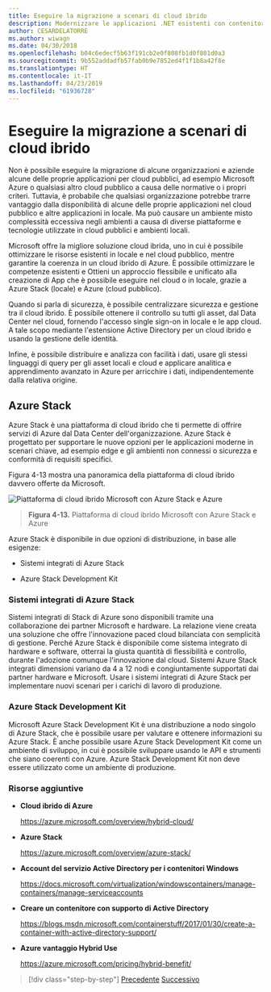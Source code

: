 ```yaml
---
title: Eseguire la migrazione a scenari di cloud ibrido
description: Modernizzare le applicazioni .NET esistenti con contenitori Windows e il Cloud di Azure | Eseguire la migrazione a scenari di cloud ibrido
author: CESARDELATORRE
ms.author: wiwagn
ms.date: 04/30/2018
ms.openlocfilehash: b04c6edecf5b63f191cb2e0f808fb1d0f801d0a3
ms.sourcegitcommit: 9b552addadfb57fab0b9e7852ed4f1f1b8a42f8e
ms.translationtype: HT
ms.contentlocale: it-IT
ms.lasthandoff: 04/23/2019
ms.locfileid: "61936728"
---
```

# <a name="migrate-to-hybrid-cloud-scenarios"></a>Eseguire la migrazione a scenari di cloud ibrido

Non è possibile eseguire la migrazione di alcune organizzazioni e aziende alcune delle proprie applicazioni per cloud pubblici, ad esempio Microsoft Azure o qualsiasi altro cloud pubblico a causa delle normative o i propri criteri. Tuttavia, è probabile che qualsiasi organizzazione potrebbe trarre vantaggio dalla disponibilità di alcune delle proprie applicazioni nel cloud pubblico e altre applicazioni in locale. Ma può causare un ambiente misto complessità eccessiva negli ambienti a causa di diverse piattaforme e tecnologie utilizzate in cloud pubblici e ambienti locali.

Microsoft offre la migliore soluzione cloud ibrida, uno in cui è possibile ottimizzare le risorse esistenti in locale e nel cloud pubblico, mentre garantire la coerenza in un cloud ibrido di Azure. È possibile ottimizzare le competenze esistenti e Ottieni un approccio flessibile e unificato alla creazione di App che è possibile eseguire nel cloud o in locale, grazie a Azure Stack (locale) e Azure (cloud pubblico).

Quando si parla di sicurezza, è possibile centralizzare sicurezza e gestione tra il cloud ibrido. È possibile ottenere il controllo su tutti gli asset, dal Data Center nel cloud, fornendo l'accesso single sign-on in locale e le app cloud. A tale scopo mediante l'estensione Active Directory per un cloud ibrido e usando la gestione delle identità.

Infine, è possibile distribuire e analizza con facilità i dati, usare gli stessi linguaggi di query per gli asset locali e cloud e applicare analitica e apprendimento avanzato in Azure per arricchire i dati, indipendentemente dalla relativa origine.

## <a name="azure-stack"></a>Azure Stack

Azure Stack è una piattaforma di cloud ibrido che ti permette di offrire servizi di Azure dal Data Center dell'organizzazione. Azure Stack è progettato per supportare le nuove opzioni per le applicazioni moderne in scenari chiave, ad esempio edge e gli ambienti non connessi o sicurezza e conformità di requisiti specifici.

Figura 4-13 mostra una panoramica della piattaforma di cloud ibrido davvero offerte da Microsoft.

![Piattaforma di cloud ibrido Microsoft con Azure Stack e Azure](./media/image13.jpg)

> **Figura 4-13.** Piattaforma di cloud ibrido Microsoft con Azure Stack e Azure

Azure Stack è disponibile in due opzioni di distribuzione, in base alle esigenze:

- Sistemi integrati di Azure Stack

- Azure Stack Development Kit

### <a name="azure-stack-integrated-systems"></a>Sistemi integrati di Azure Stack

Sistemi integrati di Stack di Azure sono disponibili tramite una collaborazione dei partner Microsoft e hardware. La relazione viene creata una soluzione che offre l'innovazione paced cloud bilanciata con semplicità di gestione. Perché Azure Stack è disponibile come sistema integrato di hardware e software, otterrai la giusta quantità di flessibilità e controllo, durante l'adozione comunque l'innovazione dal cloud. Sistemi Azure Stack integrati dimensioni variano da 4 a 12 nodi e congiuntamente supportati dai partner hardware e Microsoft. Usare i sistemi integrati di Azure Stack per implementare nuovi scenari per i carichi di lavoro di produzione.

### <a name="azure-stack-development-kit"></a>Azure Stack Development Kit

Microsoft Azure Stack Development Kit è una distribuzione a nodo singolo di Azure Stack, che è possibile usare per valutare e ottenere informazioni su Azure Stack. È anche possibile usare Azure Stack Development Kit come un ambiente di sviluppo, in cui è possibile sviluppare usando le API e strumenti che siano coerenti con Azure. Azure Stack Development Kit non deve essere utilizzato come un ambiente di produzione.

### <a name="additional-resources"></a>Risorse aggiuntive

- **Cloud ibrido di Azure**

    <https://azure.microsoft.com/overview/hybrid-cloud/>

- **Azure Stack**

    <https://azure.microsoft.com/overview/azure-stack/>

- **Account del servizio Active Directory per i contenitori Windows**

    <https://docs.microsoft.com/virtualization/windowscontainers/manage-containers/manage-serviceaccounts>

- **Creare un contenitore con supporto di Active Directory**

    <https://blogs.msdn.microsoft.com/containerstuff/2017/01/30/create-a-container-with-active-directory-support/>

- **Azure vantaggio Hybrid Use**

    <https://azure.microsoft.com/pricing/hybrid-benefit/>

>[!div class="step-by-step"]
>[Precedente](modernize-your-apps-lifecycle-with-ci-cd-pipelines-and-devops-tools-in-the-cloud.md)
>[Successivo](../walkthroughs-technical-get-started-overview.md)

